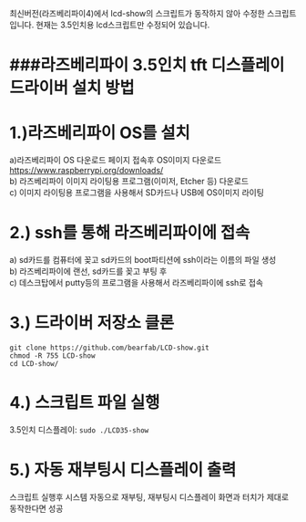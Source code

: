최신버전(라즈베리파이4)에서 lcd-show의 스크립트가 동작하지 않아 수정한 스크립트입니다. 현재는 3.5인치용 lcd스크립트만 수정되어 있습니다.

###라즈베리파이 3.5인치 tft 디스플레이 드라이버 설치 방법  
====================================================

1.)라즈베리파이 OS를 설치
====================================================
  a)라즈베리파이 OS 다운로드 페이지 접속후 OS이미지 다운로드<br>
  https://www.raspberrypi.org/downloads/<br>
  b) 라즈베리파이 이미지 라이팅용 프로그램(이미저, Etcher 등) 다운로드<br>
  c) 이미지 라이팅용 프로그램을 사용해서 SD카드나 USB에 OS이미지 라이팅<br>
       
2.) ssh를 통해 라즈베리파이에 접속 <br>
====================================================
  a) sd카드를 컴퓨터에 꽂고  sd카드의 boot파티션에 ssh이라는 이름의 파일 생성<br>
  b) 라즈베리파이에 랜선, sd카드를 꽂고 부팅 후<br>
  c) 데스크탑에서 putty등의 프로그램을 사용해서 라즈베리파이에 ssh로 접속<br>
     
3.) 드라이버 저장소 클론<br>
====================================================
```git clone https://github.com/bearfab/LCD-show.git```<br>
```chmod -R 755 LCD-show```<br>
```cd LCD-show/```<br>
  
4.) 스크립트 파일 실행
====================================================
3.5인치 디스플레이:
```sudo ./LCD35-show```<br>

5.) 자동 재부팅시 디스플레이 출력
====================================================
스크립트 실행후 시스템 자동으로 재부팅, 재부팅시 디스플레이 화면과 터치가 제대로 동작한다면 성공<br>
